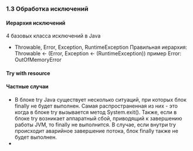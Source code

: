 ### 1.3 Обработка исключений

#### Иерархия  исключений
4 базовых класса исключений в Java
* Throwable, Error, Exception, RuntimeException
Правильная иерархия: Throwable <- (Error, Exception <- (RuntimeException))
    пример Error: OutOfMemoryError

#### Try with resource

#### Частные случаи
- В блоке try Java существует несколько ситуаций, при которых блок finally не будет выполнен. Самая распространенная из них - это когда в блоке try вызывается метод System.exit(). Также, если в блоке try возникает аппаратный сбой, приводящий к завершению работы JVM, то finally не выполнится. В случае, если внутри try происходит аварийное завершение потока, блок finally также не будет выполнен.
- 

